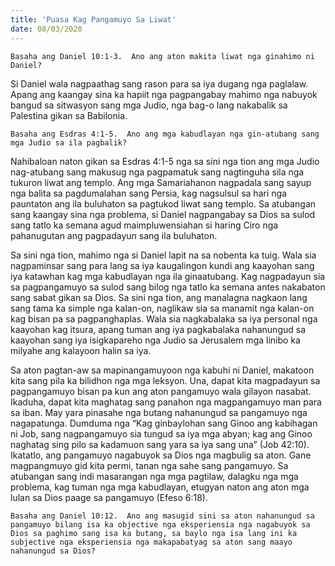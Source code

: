 ```yaml
---
title: 'Puasa Kag Pangamuyo Sa Liwat'
date: 08/03/2020
---
```


`Basaha ang Daniel 10:1-3.  Ano ang aton makita liwat nga ginahimo ni Daniel?`

Si Daniel wala nagpaathag sang rason para sa iya dugang nga paglalaw.  Apang ang kaangay sina ka hapiit nga pagpangabay mahimo nga nabuyok bangud sa sitwasyon sang mga Judio, nga bag-o lang nakabalik sa Palestina gikan sa Babilonia.

`Basaha ang Esdras 4:1-5.  Ano ang mga kabudlayan nga gin-atubang sang mga Judio sa ila pagbalik?`

Nahibaloan naton gikan sa Esdras 4:1-5 nga sa sini nga tion ang mga Judio nag-atubang sang makusug nga pagpamatuk sang nagtinguha sila nga tukuron liwat ang templo.  Ang mga Samariahanon nagpadala sang sayup nga balita sa pagdumalahan sang Persia, kag nagsulsul sa hari nga pauntaton ang ila buluhaton sa pagtukod liwat sang templo.  Sa atubangan sang kaangay sina nga problema, si Daniel nagpangabay sa Dios sa sulod sang tatlo ka semana agud maimpluwensiahan si haring Ciro nga pahanugutan ang pagpadayun sang ila buluhaton.

Sa sini nga tion, mahimo nga si Daniel lapit na sa nobenta ka tuig.  Wala sia nagpaminsar sang para lang sa iya kaugalingon kundi ang kaayohan sang iya katawhan kag mga kabudlayan nga ila ginaatubang.  Kag nagpadayun sia sa pagpangamuyo sa sulod sang bilog nga tatlo ka semana antes nakabaton sang sabat gikan sa Dios.  Sa sini nga tion, ang manalagna nagkaon lang sang tama ka simple nga kalan-on, naglikaw sia sa manamit nga kalan-on kag bisan pa sa pagpanghaplas.  Wala sia nagkabalaka sa iya personal nga kaayohan kag itsura, apang tuman ang iya pagkabalaka nahanungud sa kaayohan sang iya isigkapareho nga Judio sa Jerusalem mga linibo ka milyahe ang kalayoon halin sa iya.

Sa aton pagtan-aw sa mapinangamuyoon nga kabuhi ni Daniel, makatoon kita sang pila ka bilidhon nga mga leksyon.  Una, dapat kita magpadayun sa pagpangamuyo bisan pa kun ang aton pangamuyo wala gilayon nasabat.  Ikaduha, dapat kita maghatag sang panahon nga magpangamuyo man para sa iban.  May yara pinasahe nga butang nahanungud sa pangamuyo nga nagapatunga.  Dumduma nga “Kag ginbaylohan sang Ginoo ang kabihagan ni Job, sang nagpangamuyo sia tungud sa iya mga abyan; kag ang Ginoo naghatag sing pilo sa kadamuon sang yara sa iya sang una” (Job 42:10).  Ikatatlo, ang pangamuyo nagabuyok sa Dios nga magbulig sa aton.  Gane magpangmuyo gid kita permi, tanan nga sahe sang pangamuyo.  Sa atubangan sang indi masarangan nga mga pagtilaw, dalagku nga mga problema, kag tuman nga mga kabudlayan, etugyan naton ang aton mga lulan sa Dios paage sa pangamuyo (Efeso 6:18).

`Basaha ang Daniel 10:12.  Ano ang masugid sini sa aton nahanungud sa pangamuyo bilang isa ka objective nga eksperiensia nga nagabuyok sa Dios sa paghimo sang isa ka butang, sa baylo nga isa lang ini ka subjective nga eksperiensia nga makapabatyag sa aton sang maayo nahanungud sa Dios?`